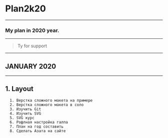 # Plan2k20
-----

### My plan in 2020 year.
----
> Ty for support
----
## JANUARY 2020
___
## 1. Layout
      1. Верстка сложного макета на примере
      2. Верстка сложного макета в соло
      3. Изучить Git
      4. Изучить SVG
      5. SVG курс
      6. Рофлная настройка галпа
      7. План на год составить
      8. Сделать Азата на сайте

